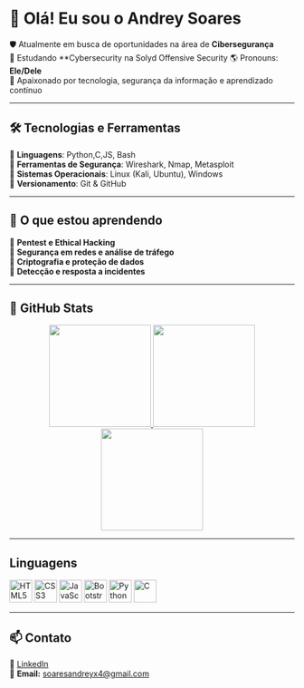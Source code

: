 # 👋 Olá! Eu sou o Andrey Soares

🛡️ Atualmente em busca de oportunidades na área de **Cibersegurança**  
📖 Estudando **Cybersecurity na Solyd Offensive Security
🌎 Pronouns: **Ele/Dele**  
🚀 Apaixonado por tecnologia, segurança da informação e aprendizado contínuo  

---

## 🛠️ Tecnologias e Ferramentas

🔹 **Linguagens**: Python,C,JS, Bash  
🔹 **Ferramentas de Segurança**: Wireshark, Nmap, Metasploit  
🔹 **Sistemas Operacionais**: Linux (Kali, Ubuntu), Windows  
🔹 **Versionamento**: Git & GitHub  

---

## 🎯 O que estou aprendendo

📌 **Pentest e Ethical Hacking**  
📌 **Segurança em redes e análise de tráfego**  
📌 **Criptografia e proteção de dados**  
📌 **Detecção e resposta a incidentes**  

---

## 🚀 GitHub Stats

<div align="center">
  <a href="https://github.com/Andrey-Soares8">
    <img height="180em" src="https://github-readme-stats.vercel.app/api?username=Andrey-Soares8&show_icons=true&theme=radical&count_private=true" style="max-width: 45%;"/>

  </a>
  
  <a href="https://github.com/Andrey-Soares8">
    <img height="180em" src="https://github-readme-stats.vercel.app/api/top-langs/?username=Andrey-Soares8&layout=compact&langs_count=8&theme=radical" style="max-width: 45%;"/>
  </a>
  
  <a href="https://github.com/Andrey-Soares8">
    <img height="180em" src="https://github-readme-streak-stats.herokuapp.com/?user=Andrey-Soares8&theme=radical" style="max-width: 45%;"/>
  </a>
</div>



---

## Linguagens
<p align="left">
  <img src="https://cdn.jsdelivr.net/gh/devicons/devicon/icons/html5/html5-original.svg" alt="HTML5" width="40" height="40"/>
  <img src="https://cdn.jsdelivr.net/gh/devicons/devicon/icons/css3/css3-original.svg" alt="CSS3" width="40" height="40"/>
  <img src="https://cdn.jsdelivr.net/gh/devicons/devicon/icons/javascript/javascript-original.svg" alt="JavaScript" width="40" height="40"/>
  <img src="https://cdn.jsdelivr.net/gh/devicons/devicon/icons/bootstrap/bootstrap-original.svg" alt="Bootstrap" width="40" height="40"/>
  <img src="https://cdn.jsdelivr.net/gh/devicons/devicon/icons/python/python-original.svg" alt="Python" width="40" height="40"/>
  <img src="https://cdn.jsdelivr.net/gh/devicons/devicon/icons/c/c-original.svg" alt="C" width="40" height="40"/>
</p>

---

## 📫 Contato  

💼 [LinkedIn](https://www.linkedin.com/in/andreysoares8/)  
📧 **Email:** soaresandreyx4@gmail.com  

